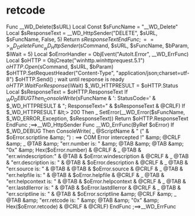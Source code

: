 # retcode
Func __WD_Delete($sURL)     Local Const $sFuncName = "__WD_Delete"     Local $sResponseText = __WD_HttpSender("DELETE", $sURL, $sFuncName, False, 5)      Return $sResponseText EndFunc   ;==>__WD_Delete  Func __WD_HttpSender($sCommand, $sURL, $sFuncName, $bParam, $iWait = 5)     Local $oErrorHandler = ObjEvent("AutoIt.Error", __WD_ErrFunc)      Local $oHTTP = ObjCreate("winhttp.winhttprequest.5.1")     $oHTTP.Open($sCommand, $sURL, $bParam)     $oHTTP.SetRequestHeader("Content-Type", "application/json;charset=utf-8")     $oHTTP.Send()      ; wait until response is ready     $oHTTP.WaitForResponse($iWait)      $_WD_HTTPRESULT = $oHTTP.Status      Local $sResponseText = $oHTTP.ResponseText     If $_WD_DEBUG Then _             ConsoleWrite($sFuncName &amp; ': StatusCode=' &amp; $_WD_HTTPRESULT &amp; "; ResponseText=" &amp; $sResponseText &amp; @CRLF)      If $_WD_HTTPRESULT &lt;> 200 Then _             SetError(__WD_Error($sFuncName, $_WD_ERROR_Exception, $sResponseText))      Return $oHTTP.ResponseText EndFunc   ;==>__WD_HttpSender  Func __WD_ErrFunc(ByRef $oError)     If $_WD_DEBUG Then ConsoleWrite( _             @ScriptName &amp; " (" &amp; $oError.scriptline &amp; ") : ==> COM Error intercepted !" &amp; @CRLF &amp; _             @TAB &amp; "err.number is: " &amp; @TAB &amp; @TAB &amp; "0x" &amp; Hex($oError.number) &amp; @CRLF &amp; _             @TAB &amp; "err.windescription:" &amp; @TAB &amp; $oError.windescription &amp; @CRLF &amp; _             @TAB &amp; "err.description is: " &amp; @TAB &amp; $oError.description &amp; @CRLF &amp; _             @TAB &amp; "err.source is: " &amp; @TAB &amp; @TAB &amp; $oError.source &amp; @CRLF &amp; _             @TAB &amp; "err.helpfile is: " &amp; @TAB &amp; $oError.helpfile &amp; @CRLF &amp; _             @TAB &amp; "err.helpcontext is: " &amp; @TAB &amp; $oError.helpcontext &amp; @CRLF &amp; _             @TAB &amp; "err.lastdllerror is: " &amp; @TAB &amp; $oError.lastdllerror &amp; @CRLF &amp; _             @TAB &amp; "err.scriptline is: " &amp; @TAB &amp; $oError.scriptline &amp; @CRLF &amp; _             @TAB &amp; "err.retcode is: " &amp; @TAB &amp; "0x" &amp; Hex($oError.retcode) &amp; @CRLF &amp; @CRLF) EndFunc   ;==>__WD_ErrFunc
